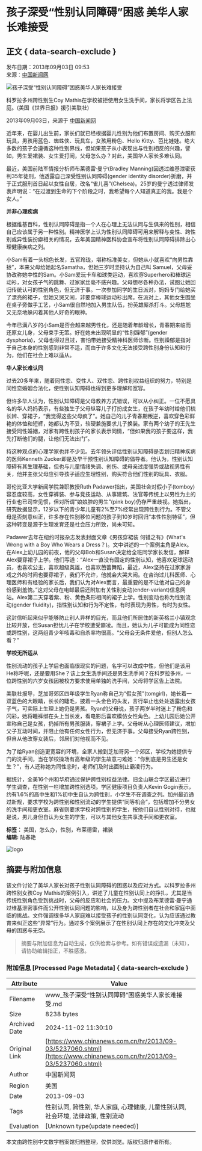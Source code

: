 # 孩子深受“性别认同障碍”困惑 美华人家长难接受

## 正文 { data-search-exclude }


发布日期：2013年09月03日 09:53  
来源：[中国新闻网](http://www.chinanews.com/)  

![孩子深受“性别认同障碍”困惑美华人家长难接受](http://www.chinanews.com/fileftp/2020/03/2020-03-11/U194P4T47D46410F107DT20130903093222.jpg)

科罗拉多州跨性别生Coy Mathis在学校被拒使用女生洗手间，家长将学区告上法庭。(美国《世界日报》援引美联社)

2013年09月03日，来源于 [中国新闻网](http://www.chinanews.com/)

近年来，在婴儿出生前，家长们就已经根据婴儿性别为他们布置房间、购买衣服和玩具，男孩用蓝色、蜘蛛侠、玩具车，女孩用粉色、Hello Kitty、芭比娃娃。绝大多数的孩子会遵循这种性别界线，但如果孩子从小表现出与性别相反的兴趣，譬如，男生爱裙装、女生爱打闹，父母怎么办？对此，美国华人家长多难认同。

最近，美国前陆军情报分析师布莱德雷‧曼宁(Bradley Manning)因透过维基泄密获判35年徒刑，他透露自己深受性别认同障碍(gender identity disorder)折磨，并于正式服刑首日起以女性自居，改名“雀儿喜”(Chelsea)。25岁的曼宁透过律师发表声明说：“在过渡到生命的下个阶段之时，我希望每个人知道真正的我。我是个女人。”

**并非心理疾病**

根据维基百科，性别认同障碍是指一个人在心理上无法认同与生俱来的性别，相信自己应该属于另一种性别。精神医学上认为性别认同障碍可用来解释与变性、跨性别或异性装扮癖相关的情况，去年美国精神医科协会宣布将性别认同障碍排除出心理健康疾病之列。

小Sam有着一头棕色长发，五官玲珑，堪称标准美女，但她从小就喜欢“向男性靠拢”，本来父母给她起名Samatha，但她三岁时坚持认为自己叫 Samuel，父母妥协改称她中性的Sam。小Sam爱玩卡车和球类运动，喜欢穿Superhero和棒球运动衫，对女孩子气的跳舞、过家家丝毫不感兴趣。父母想尽各种办法，试图让她回归传统认可的性别角色，但无济于事。一次参加同学的生日派对，妈妈专门给她买了漂亮的裙子，但她又哭又闹，非要穿棒球运动衫出席。在派对上，其他女生围坐在桌子旁做手工艺，小Sam很自然地加入男生队伍，扮英雄厮杀打斗。父母尴尬又无奈地躲闪着其他人好奇的眼神。

今年已满八岁的小Sam是否会越来越男性化，还是随着年龄增长，青春期来临而还原女儿身，父母束手无策。好在她未出现明显的“性别躁郁”(gender dysphoria)，父母也得过且过，害怕带她接受精神科医师诊断。性别躁郁是指对于自己本身的性别感到非常不适，而由于许多文化无法接受跨性别身份认知和行为，他们在社会上难以适从。

**华人家长难认同**

过去20多年来，随着同性恋、变性人、双性恋、跨性别权益组织的努力，特别是同性恋婚姻合法化，使性别认知障碍也得到更多理解和宽容。

但许多华人认为，性别认知障碍是父母教养方式错误，可以从小纠正。一位不愿具名的华人妈妈表示，有些独生子父母纵容儿子打扮成女生，在孩子年幼时给他们梳长辫、穿裙子，“我觉得这些父母疯了”。她自己的儿子青春期叛逆，喜欢穿色彩鲜艳的体恤和短裤，她都认为不妥，软硬兼施要求儿子换装。家有两个幼子的王先生接受同性婚姻，对家有跨性别孩子的家长表示同情，“但如果我的孩子要这样，我先打断他们的腿，让他们无法出门”。

持这种观点的心理学家也并不少见。去年领头评估性别认知障碍是否划归精神疾病的医师Kenneth Zucker即是及早干预性别认知障碍的倡导者。他认为，性别认知障碍有其生理基础，但也与儿童情绪失调、创伤、或母亲过度强势或敌视男性有关，他并主张父母应引导孩子适应生理性别，购买符合他们性别的玩具、衣服。

哥伦比亚大学新闻学院兼职教授Ruth Padawer指出，美国社会对假小子(tomboy)容忍度较高，女性穿裤装、参与竞技运动、从事建筑、法官等传统上以男性为主的行业也已司空见惯，但对所谓“娘娘腔的男生”(pink boy)仍存严重歧视。她指出，研究数据显示，12岁以下的青少年儿童有2%至7%经常出现跨性别行为。不管父母是否刻意纠正，许多存在性别移位问题的孩子到10岁时回归“本性性别特征”，但这种转变是源于生理发育还是社会压力所致，尚未可知。

Padawer去年在纽约时报杂志发表封面文章《男孩穿裙装 何错之有》(What's Wrong with a Boy Who Wears a Dress？)。文中讲述的一个案例主角是Alex。在Alex上幼儿园的前夜，他的父母Bob和Susan决定给全班同学家长发信，解释Alex要穿裙子上学。他们写道：“Alex一直没有固定的性别认知，他喜欢足球运动员，也喜欢公主，喜欢超级英雄，也喜欢芭蕾舞蹈，最近，Alex坚持在过家家游戏之外的时间也要穿裙子，我们不允许，他就会大哭大闹。在咨询过儿科医师、心理医师和有经验的家长后，我们认为对Alex而言，最重要的是不让他对自己的身份感到羞愧。”这对父母在电邮最后还附加有关性别变动(ender-variant)信息网站。Alex第二天穿着紫、粉、黄色条形相间的裙子上学。性别变动也称为性别流动(gender fluidity)，指性别认知和行为不定性，有时表现为男性，有时为女性。

这封信听起来似乎能够防止别人异样的目光，而且他们所居住的新英格兰小镇观念比较开放，但Susan担忧儿子在学校遭受霸凌。而且，她认为儿子可能成为同性恋或跨性别，这两组青少年咳毒和自杀率均很高。“父母会无条件爱他，但别人怎么看？”

**学校无所适从**

性别流动的孩子上学后也面临很现实的问题，名字可以改成中性，但他们是该用He称呼呢，还是要用She？该上女生洗手间还是男生洗手间？在科罗拉多州，一位跨性别的六岁女孩因被校方要求使用单独的洗手间，父母将学区告上法院。

美联社报导，芝加哥郊区四年级学生Ryan称自己为“假女孩”(tomgirl)，她长着一双蓝色的大眼睛，长长的睫毛，披着一头金色的头发，言行举止也处处透露出女孩子气，可实际上生理上她仍是男孩。Ryan的父母说，孩子两岁半时迷上了粉色和闪彩，她将睡裤绑在头上当长发，看电影后喜欢模仿女性角色。上幼儿园后她公开宣称自己是女孩，扔掉所有男孩服装，穿裙子上学。父母听从心理医师建议，增加父子互动时间，并阻止他有任何女性行为，但无济于事。父母接受Ryan跨性别，但自从他改穿女装后，邻居们对他视而不见。

为了给Ryan创造更宽容的环境，全家人搬到芝加哥另一个郊区，学校为她提供专门的洗手间，当在学校操场有高年级的学生故意刁难她：“你到底是男生还是女生？”，有人还称她为同性恋时，老师们及时出面制止霸凌行为。

据统计，全美16个州和华府通过保护跨性别权益法律。旧金山联合学区最近进行学生调查，在性别一栏增加跨性别选项。学区健康项目负责人Kevin Gogin表示，约有1.6%的高中生和1%初中生自认为跨性别，小学生不在调查之列。加州最近通过新规，要求学校为跨性别和性别流动的学生提供“同等机会”，包括增加不分男女的洗手间和更衣室。麻省则要求学校对跨性别的学生，按他们自认性别对待，也就是说，男儿身但自认为女生的学生，可以与其他女生共享洗手间和更衣室。

**标签：** 美国，怎么办，性别，布莱德雷，裙装  
**编辑:** 陆春艳  

![logo](http://i3.chinanews.com/2011/news/images/1.png)
<!-- tcd_original_link https://www.chinanews.com.cn/hr/2013/09-03/5237060.shtml -->
## 摘要与附加信息

<!-- tcd_abstract -->
该文件讨论了美华人家长对孩子性别认同障碍的困惑以及应对方式。以科罗拉多州跨性别女孩Coy Mathis的案例引入，讲述了儿童在性别认同上的挣扎，尤其是当传统性别角色受到挑战时，父母的反应和社会的压力。文中提及布莱德雷·曼宁通过维基泄密事件而公开性别认同问题的影响，以及身为跨性别者在社会和家庭中面临的挑战。文件强调很多华人家庭难以接受孩子的性别认同变化，认为应该通过教育来纠正这些“异常”行为。通过多个案例展示了在性别认同上存在的文化冲突及父母的困惑与无奈。
<!-- tcd_abstract_end -->

> 摘要与附加信息为自动生成，仅供检索与参考。如有错误或遗漏（未知），请协助编辑指正，不胜感激。

### 附加信息 [Processed Page Metadata] { data-search-exclude }

| Attribute       | Value                                  |
|-----------------|----------------------------------------|
| Filename        | www_孩子深受“性别认同障碍”困惑美华人家长难接受.md                             |
| Size            | 8238 bytes                           |
| Archived Date   | 2024-11-02 11:30:10                             |
| Original Link   | [https://www.chinanews.com.cn/hr/2013/09-03/5237060.shtml](https://www.chinanews.com.cn/hr/2013/09-03/5237060.shtml)                       |
| Author          | 中国新闻网                               |
| Region          | 美国                               |
| Date            | 2013-09-03                                 |
| Tags            | 性别认同, 跨性别, 华人家庭, 心理健康, 儿童性别认同, 社会环境, 法律政策, 性别流动                                 |
| Evaluation            | [Unknown type(update needed)]                                 |
<!-- tcd_table_end -->

本文由跨性别中文数字档案馆归档整理，仅供浏览。版权归原作者所有。
